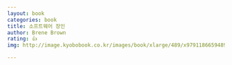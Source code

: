 ```yaml
---
layout: book
categories: book
title: 소프트웨어 장인
author: Brene Brown
rating: 👍
img: http://image.kyobobook.co.kr/images/book/xlarge/489/x9791186659489.jpg

---
```


